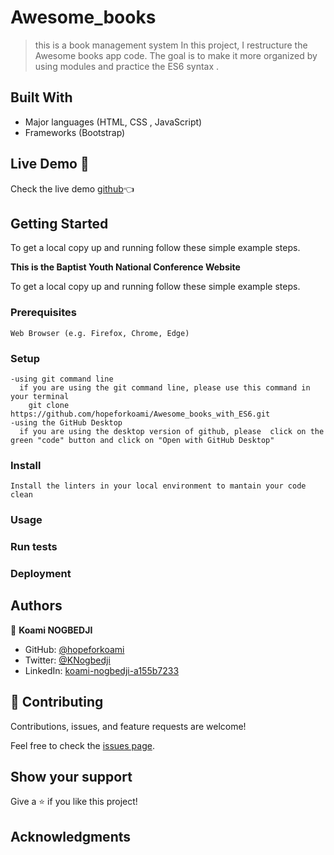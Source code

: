 
# Awesome_books

> this is a book management system 
In this project, I restructure the Awesome books app code. The goal is to make it more organized by using modules and practice the ES6 syntax .


## Built With
- Major languages (HTML, CSS , JavaScript)
- Frameworks (Bootstrap)

## Live Demo 🔗

Check the live demo [github](https://hopeforkoami.github.io/Awesome-books-with-ES6/)👈


## Getting Started
To get a local copy up and running follow these simple example steps.

**This is the Baptist Youth National Conference Website**


To get a local copy up and running follow these simple example steps.

### Prerequisites
    Web Browser (e.g. Firefox, Chrome, Edge)

### Setup
    -using git command line
      if you are using the git command line, please use this command in your terminal
        git clone https://github.com/hopeforkoami/Awesome_books_with_ES6.git
    -using the GitHub Desktop
      if you are using the desktop version of github, please  click on the green "code" button and click on "Open with GitHub Desktop" 


### Install
    Install the linters in your local environment to mantain your code clean 

### Usage

### Run tests

### Deployment



## Authors

👤 **Koami NOGBEDJI**

- GitHub: [@hopeforkoami](https://github.com/hopeforkoami)
- Twitter: [@KNogbedji](https://twitter.com/KNogbedji)
- LinkedIn: [koami-nogbedji-a155b7233](https://linkedin.com/in/koami-nogbedji-a155b7233)



## 🤝 Contributing

Contributions, issues, and feature requests are welcome!

Feel free to check the [issues page](../../issues/).

## Show your support

Give a ⭐️ if you like this project!

## Acknowledgments




